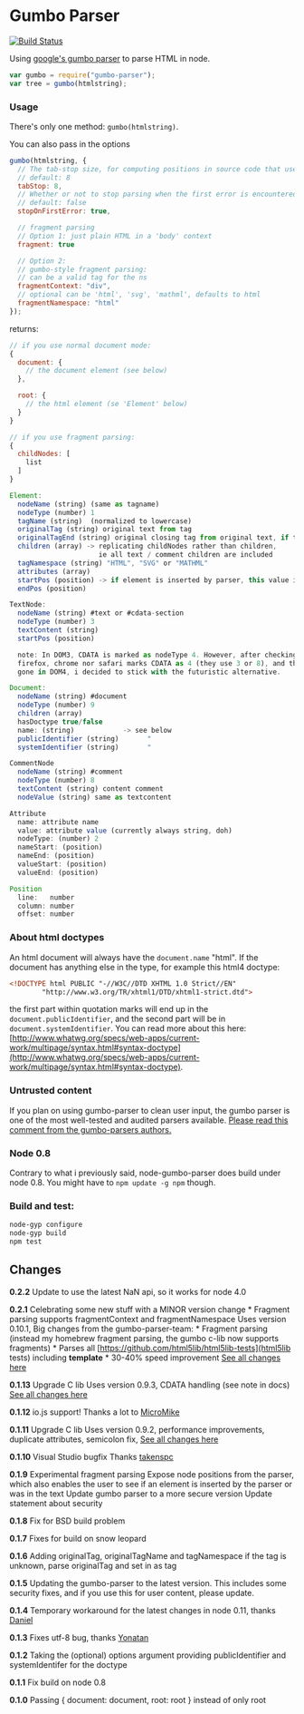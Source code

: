 # Gumbo Parser

[![Build Status](https://travis-ci.org/karlwestin/node-gumbo-parser.svg)](https://travis-ci.org/karlwestin/node-gumbo-parser)

Using [google's gumbo parser](https://github.com/google/gumbo-parser) to parse HTML in node.

```js
var gumbo = require("gumbo-parser");
var tree = gumbo(htmlstring);
```

### Usage
There's only one method: `gumbo(htmlstring)`.

You can also pass in the options

```js
gumbo(htmlstring, {
  // The tab-stop size, for computing positions in source code that uses tabs.
  // default: 8
  tabStop: 8,
  // Whether or not to stop parsing when the first error is encountered.
  // default: false
  stopOnFirstError: true,

  // fragment parsing
  // Option 1: just plain HTML in a 'body' context
  fragment: true

  // Option 2:
  // gumbo-style fragment parsing:
  // can be a valid tag for the ns
  fragmentContext: "div",
  // optional can be 'html', 'svg', 'mathml', defaults to html
  fragmentNamespace: "html"
});
```

returns:

```js
// if you use normal document mode:
{
  document: {
    // the document element (see below)
  },

  root: {
    // the html element (se 'Element' below)
  }
}

// if you use fragment parsing:
{
  childNodes: [
    list
  ]
}

Element:
  nodeName (string) (same as tagname)
  nodeType (number) 1
  tagName (string)  (normalized to lowercase)
  originalTag (string) original text from tag
  originalTagEnd (string) original closing tag from original text, if there was one
  children (array) -> replicating childNodes rather than children,
                      ie all text / comment children are included
  tagNamespace (string) "HTML", "SVG" or "MATHML"
  attributes (array)
  startPos (position) -> if element is inserted by parser, this value is undefined
  endPos (position)

TextNode:
  nodeName (string) #text or #cdata-section
  nodeType (number) 3
  textContent (string)
  startPos (position)

  note: In DOM3, CDATA is marked as nodeType 4. However, after checking that neither
  firefox, chrome nor safari marks CDATA as 4 (they use 3 or 8), and that CDATA is
  gone in DOM4, i decided to stick with the futuristic alternative.

Document:
  nodeName (string) #document
  nodeType (number) 9
  children (array)
  hasDoctype true/false
  name: (string)            -> see below
  publicIdentifier (string)       "
  systemIdentifier (string)       "

CommentNode
  nodeName (string) #comment
  nodeType (number) 8
  textContent (string) content comment
  nodeValue (string) same as textcontent

Attribute
  name: attribute name
  value: attribute value (currently always string, doh)
  nodeType: (number) 2
  nameStart: (position)
  nameEnd: (position)
  valueStart: (position)
  valueEnd: (position)

Position
  line:   number
  column: number
  offset: number

```

### About html doctypes

An html document will always have the `document.name` "html".
If the document has anything else in the type, for example this html4 doctype:

```html
<!DOCTYPE html PUBLIC "-//W3C//DTD XHTML 1.0 Strict//EN"
        "http://www.w3.org/TR/xhtml1/DTD/xhtml1-strict.dtd">
```

the first part within quotation marks will end up in the `document.publicIdentifier`,
and the second part will be in `document.systemIdentifier`. You can read more about this here: [http://www.whatwg.org/specs/web-apps/current-work/multipage/syntax.html#syntax-doctype](http://www.whatwg.org/specs/web-apps/current-work/multipage/syntax.html#syntax-doctype).

### Untrusted content

If you plan on using gumbo-parser to clean user input, the gumbo parser is one of the most well-tested and audited parsers available.
[Please read this comment from the gumbo-parsers authors.](https://github.com/google/gumbo-parser/issues/53#issuecomment-43395597)

### Node 0.8

Contrary to what i previously said, node-gumbo-parser does build under node 0.8. You might have to `npm update -g npm` though.

### Build and test:

```bash
node-gyp configure
node-gyp build
npm test
```

## Changes
**0.2.2**  Update to use the latest NaN api, so it works for node 4.0

**0.2.1**  Celebrating some new stuff with a MINOR version change
            * Fragment parsing supports fragmentContext and fragmentNamespace
           Uses version 0.10.1, Big changes from the gumbo-parser-team:
            * Fragment parsing (instead my homebrew fragment parsing, the gumbo c-lib now supports fragments)
            * Parses all [https://github.com/html5lib/html5lib-tests](html5lib tests) including **template**
            * 30-40% speed improvement
           [See all changes here](https://github.com/google/gumbo-parser/blob/master/CHANGES.md)

**0.1.13** Upgrade C lib
           Uses version 0.9.3, CDATA handling (see note in docs)
           [See all changes here](https://github.com/google/gumbo-parser/blob/master/CHANGES.md)

**0.1.12** io.js support!
           Thanks a lot to [MicroMike](https://github.com/mike820324)

**0.1.11** Upgrade C lib
           Uses version 0.9.2, performance improvements, duplicate attributes, semicolon fix,
           [See all changes here](https://github.com/google/gumbo-parser/blob/master/CHANGES.md)

**0.1.10** Visual Studio bugfix
           Thanks [takenspc](https://github.com/takenspc)

**0.1.9**  Experimental fragment parsing
           Expose node positions from the parser, which also enables the user
             to see if an element is inserted by the parser or was in the text
           Update gumbo parser to a more secure version
           Update statement about security

**0.1.8**  Fix for BSD build problem

**0.1.7**  Fixes for build on snow leopard

**0.1.6**  Adding originalTag, originalTagName and tagNamespace
           if the tag is unknown, parse originalTag and set in as tag

**0.1.5**  Updating the gumbo-parser to the latest version. This includes some security fixes, and if you use this
           for user content, please update.

**0.1.4**  Temporary workaround for the latest changes in node 0.11, thanks [Daniel](https://github.com/TheHydroImpulse)

**0.1.3**  Fixes utf-8 bug, thanks [Yonatan](https://github.com/yonatan)

**0.1.2**  Taking the (optional) options argument
           providing publicIdentifier and systemIdentifer for the doctype

**0.1.1**  Fix build on node 0.8

**0.1.0**  Passing { document: document, root: root } instead of only root
